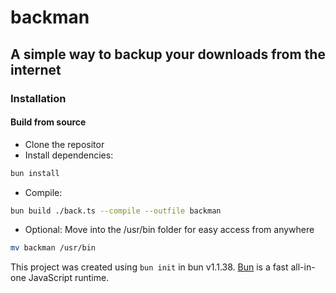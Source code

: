 # backman
## A simple way to backup your downloads from the internet

### Installation



#### Build from source

* Clone the repositor
* Install dependencies:

```bash
bun install
```

* Compile:

```bash
bun build ./back.ts --compile --outfile backman
```
* Optional: Move into the /usr/bin folder for easy access from anywhere
```bash
mv backman /usr/bin
``` 

This project was created using `bun init` in bun v1.1.38. [Bun](https://bun.sh) is a fast all-in-one JavaScript runtime.
